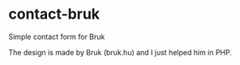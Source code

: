 # contact-bruk
Simple contact form for Bruk

The design is made by Bruk (bruk.hu) and I just helped him in PHP.